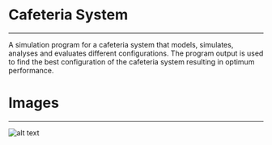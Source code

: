 # Cafeteria System
<hr>
A simulation program for a cafeteria system that models, simulates, analyses and evaluates different configurations. The program output is used to find the best configuration of the cafeteria system resulting in optimum performance.

# Images
<hr>

![alt text](https://github.com/SamiKhan-cse19/CafeteriaSystem/blob/main/System%20Diagram.png?raw=true)
